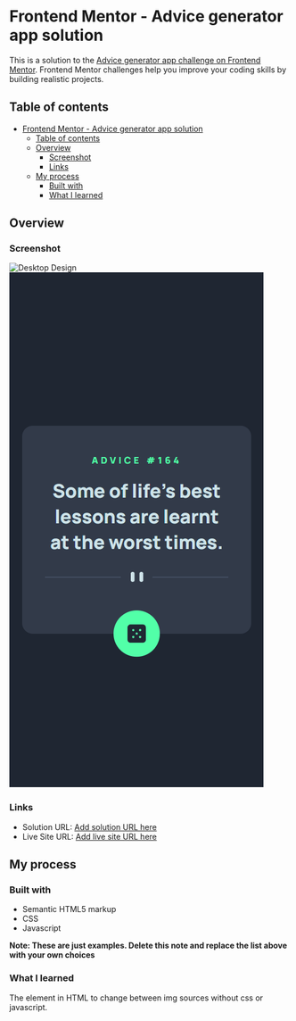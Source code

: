 # Frontend Mentor - Advice generator app solution

This is a solution to the [Advice generator app challenge on Frontend Mentor](https://www.frontendmentor.io/challenges/advice-generator-app-QdUG-13db). Frontend Mentor challenges help you improve your coding skills by building realistic projects.

## Table of contents

- [Frontend Mentor - Advice generator app solution](#frontend-mentor---advice-generator-app-solution)
  - [Table of contents](#table-of-contents)
  - [Overview](#overview)
    - [Screenshot](#screenshot)
    - [Links](#links)
  - [My process](#my-process)
    - [Built with](#built-with)
    - [What I learned](#what-i-learned)

## Overview

### Screenshot

![Desktop Design](/1440-wide.png)
![Mobile Design](/375p-wide.png)


### Links

- Solution URL: [Add solution URL here](https://www.frontendmentor.io/solutions/advice-generator-app-using-html-css-and-js-Wrdrza6sz)
- Live Site URL: [Add live site URL here](https://jorgemunozcerda.github.io/fem-advice-generator/)

## My process

### Built with

- Semantic HTML5 markup
- CSS
- Javascript

**Note: These are just examples. Delete this note and replace the list above with your own choices**

### What I learned

The <picture> element in HTML to change between img sources without css or javascript.